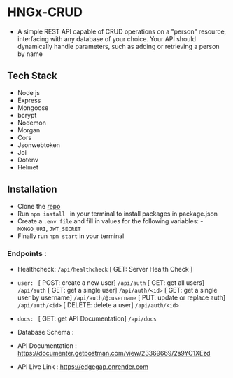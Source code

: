 # HNGx-CRUD
- A simple REST API capable of CRUD operations on a "person" resource, interfacing with any database of your choice. Your API should dynamically handle parameters, such as adding or retrieving a person by name

## Tech Stack
- Node js
- Express
- Mongoose
- bcrypt
- Nodemon
- Morgan
- Cors
- Jsonwebtoken
- Joi
- Dotenv
- Helmet

## Installation
- Clone the [repo](https://github.com/nwachee/HNGx-CRUD.git) 
- Run `npm install ` in your terminal to install packages in package.json
- Create a `.env file` and fill in values for the following variables: - `MONGO_URI`, `JWT_SECRET`
- Finally run `npm start` in your terminal

### Endpoints : 
- Healthcheck: `/api/healthcheck` 
    [ GET: Server Health Check ]

- `user: `
    [ POST: create a new user]  `/api/auth`
    [ GET: get all users]  `/api/auth`
    [ GET: get a single user] `/api/auth/<id>`
    [ GET: get a single user by username] `/api/auth/@:username`
    [ PUT: update or replace auth] `/api/auth/<id>`
    [ DELETE: delete a user] `/api/auth/<id>`
 
 - `docs: `
   [ GET: get API Documentation] `/api/docs`

- Database Schema : 

- API Documentation : https://documenter.getpostman.com/view/23369669/2s9YC1XEzd

- API Live Link : https://edgegap.onrender.com